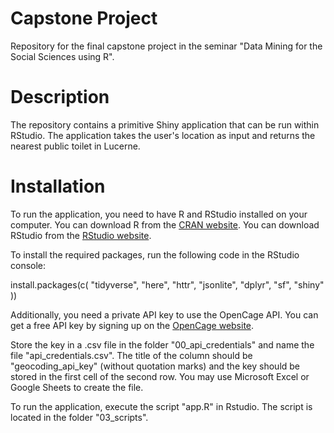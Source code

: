 # Capstone Project 

Repository for the final capstone project in the seminar "Data Mining for the Social Sciences using R".

# Description

The repository contains a primitive Shiny application that can be run within RStudio. The application takes the user's location as input and returns the nearest public toilet in Lucerne.  

# Installation

To run the application, you need to have R and RStudio installed on your computer. You can download R from the [CRAN website](https://cran.r-project.org/). You can download RStudio from the [RStudio website](https://www.rstudio.com/products/rstudio/download/).

To install the required packages, run the following code in the RStudio console:

install.packages(c(
  "tidyverse", 
  "here", 
  "httr", 
  "jsonlite", 
  "dplyr", 
  "sf", 
  "shiny"
))


Additionally, you need a private API key to use the OpenCage API. You can get a free API key by signing up on the [OpenCage website](https://opencagedata.com/).

Store the key in a .csv file in the folder "00_api_credentials" and name the file "api_credentials.csv". The title of the column should be "geocoding_api_key" (without quotation marks) and the key should be stored in the first cell of the second row. You may use Microsoft Excel or Google Sheets to create the file.

To run the application, execute the script "app.R" in Rstudio. The script is located in the folder "03_scripts".


